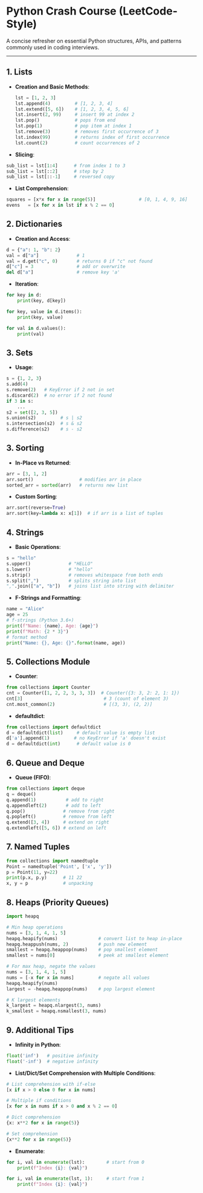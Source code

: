 # Python Crash Course (LeetCode-Style)

A concise refresher on essential Python structures, APIs, and patterns commonly used in coding interviews.

---

## 1. Lists

- **Creation and Basic Methods**:

  ```python
  lst = [1, 2, 3]
  lst.append(4)         # [1, 2, 3, 4]
  lst.extend([5, 6])    # [1, 2, 3, 4, 5, 6]
  lst.insert(2, 99)     # insert 99 at index 2
  lst.pop()             # pops from end
  lst.pop(1)            # pop item at index 1
  lst.remove(3)         # removes first occurrence of 3
  lst.index(99)         # returns index of first occurrence
  lst.count(2)          # count occurrences of 2
  ```

- **Slicing**:

```python
sub_list = lst[1:4]      # from index 1 to 3
sub_list = lst[::2]      # step by 2
sub_list = lst[::-1]     # reversed copy
```

- **List Comprehension**:

```python
squares = [x*x for x in range(5)]                # [0, 1, 4, 9, 16]
evens   = [x for x in lst if x % 2 == 0]
```

## 2. Dictionaries

- **Creation and Access**:

```python
d = {"a": 1, "b": 2}
val = d["a"]              # 1
val = d.get("c", 0)       # returns 0 if "c" not found
d["c"] = 3                # add or overwrite
del d["a"]                # remove key 'a'
```

- **Iteration**:

```python
for key in d:
    print(key, d[key])

for key, value in d.items():
    print(key, value)

for val in d.values():
    print(val)
```

## 3. Sets

- **Usage**:

```python
s = {1, 2, 3}
s.add(4)
s.remove(2)   # KeyError if 2 not in set
s.discard(2)  # no error if 2 not found
if 3 in s:
    ...
s2 = set([2, 3, 5])
s.union(s2)         # s | s2
s.intersection(s2)  # s & s2
s.difference(s2)    # s - s2
```

## 3. Sorting

- **In-Place vs Returned**:

```python
arr = [3, 1, 2]
arr.sort()                 # modifies arr in place
sorted_arr = sorted(arr)   # returns new list
```

- **Custom Sorting**:

```python
arr.sort(reverse=True)
arr.sort(key=lambda x: x[1])  # if arr is a list of tuples
```

## 4. Strings

- **Basic Operations**:

```python
s = "hello"
s.upper()              # "HELLO"
s.lower()              # "hello"
s.strip()              # removes whitespace from both ends
s.split(",")           # splits string into list
",".join(["a", "b"])   # joins list into string with delimiter
```

- **F-Strings and Formatting**:

```python
name = "Alice"
age = 25
# f-strings (Python 3.6+)
print(f"Name: {name}, Age: {age}")
print(f"Math: {2 * 3}")
# format method
print("Name: {}, Age: {}".format(name, age))
```

## 5. Collections Module

- **Counter**:

```python
from collections import Counter
cnt = Counter([1, 2, 2, 3, 3, 3])  # Counter({3: 3, 2: 2, 1: 1})
cnt[3]                              # 3 (count of element 3)
cnt.most_common(2)                  # [(3, 3), (2, 2)]
```

- **defaultdict**:

```python
from collections import defaultdict
d = defaultdict(list)     # default value is empty list
d['a'].append(1)         # no KeyError if 'a' doesn't exist
d = defaultdict(int)      # default value is 0
```

## 6. Queue and Deque

- **Queue (FIFO)**:

```python
from collections import deque
q = deque()
q.append(1)           # add to right
q.appendleft(2)       # add to left
q.pop()              # remove from right
q.popleft()          # remove from left
q.extend([3, 4])     # extend on right
q.extendleft([5, 6]) # extend on left
```

## 7. Named Tuples

```python
from collections import namedtuple
Point = namedtuple('Point', ['x', 'y'])
p = Point(11, y=22)
print(p.x, p.y)      # 11 22
x, y = p             # unpacking
```

## 8. Heaps (Priority Queues)

```python
import heapq

# Min heap operations
nums = [3, 1, 4, 1, 5]
heapq.heapify(nums)               # convert list to heap in-place
heapq.heappush(nums, 2)           # push new element
smallest = heapq.heappop(nums)    # pop smallest element
smallest = nums[0]                # peek at smallest element

# For max heap, negate the values
nums = [3, 1, 4, 1, 5]
nums = [-x for x in nums]         # negate all values
heapq.heapify(nums)
largest = -heapq.heappop(nums)    # pop largest element

# K largest elements
k_largest = heapq.nlargest(3, nums)
k_smallest = heapq.nsmallest(3, nums)
```

## 9. Additional Tips

- **Infinity in Python**:

```python
float('inf')   # positive infinity
float('-inf')  # negative infinity
```

- **List/Dict/Set Comprehension with Multiple Conditions**:

```python
# List comprehension with if-else
[x if x > 0 else 0 for x in nums]

# Multiple if conditions
[x for x in nums if x > 0 and x % 2 == 0]

# Dict comprehension
{x: x**2 for x in range(5)}

# Set comprehension
{x**2 for x in range(5)}
```

- **Enumerate**:

```python
for i, val in enumerate(lst):        # start from 0
    print(f"Index {i}: {val}")

for i, val in enumerate(lst, 1):     # start from 1
    print(f"Index {i}: {val}")
```
